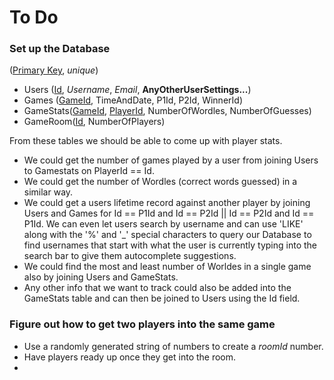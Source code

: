 # To Do

### Set up the Database

(<u>Primary Key</u>, _unique_)

- Users (<u>Id</u>, _Username_, _Email_, **AnyOtherUserSettings...**)
- Games (<u>GameId</u>, TimeAndDate, P1Id, P2Id, WinnerId)
- GameStats(<u>GameId</u>, <u>PlayerId</u>, NumberOfWordles, NumberOfGuesses)
- GameRoom(<u>Id</u>, NumberOfPlayers)

From these tables we should be able to come up with player stats.

- We could get the number of games played by a user from joining Users to Gamestats on PlayerId == Id.
- We could get the number of Wordles (correct words guessed) in a similar way.
- We could get a users lifetime record against another player by joining Users and Games for Id == P1Id and Id == P2Id || Id == P2Id and Id == P1Id. We can even let users search by username and can use 'LIKE' along with the '%' and '\_' special characters to query our Database to find usernames that start with what the user is currently typing into the search bar to give them autocomplete suggestions.
- We could find the most and least number of Worldes in a single game also by joining Users and GameStats.
- Any other info that we want to track could also be added into the GameStats table and can then be joined to Users using the Id field.

### Figure out how to get two players into the same game

- Use a randomly generated string of numbers to create a _roomId_ number.
- Have players ready up once they get into the room.
-
